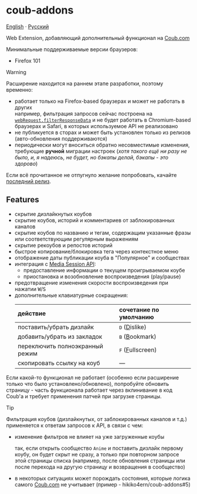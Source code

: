 # coub-addons

[English](./README.md) · [Русский](./README.ru.md)

Web Extension, добавляющий дополнительный функционал на [Coub.com]

Минимальные поддерживаемые версии браузеров:

- Firefox 101

> [!WARNING]
> Расширение находится на раннем этапе разработки, поэтому временно:
>
> - работает только на Firefox-based браузерах и может не работать в других\
>   например, фильтрация запросов сейчас построена на [`webRequest.filterResponseData`](https://developer.mozilla.org/en-US/docs/Mozilla/Add-ons/WebExtensions/API/webRequest/filterResponseData) и не будет работать в Chromium-based браузерах и Safari, в которых используемое API не реализовано
> - не публикуется в сторах и может быть установлен только из релизов (авто-обновления поддерживаются)
> - периодически могут вноситься обратно несовместимые изменения, требующие **ручной** миграции настроек (_хотя такого ещё ни разу не было, и, я надеюсь, не будет, но бэкапы делай, бэкапы - это здорово_)
>
> Если всё прочитанное не отпугнуло желание попробовать, качайте [последний релиз][latest-release].

## Features

- скрытие дизлайкнутых коубов
- скрытие коубов, историй и комментариев от заблокированных каналов
- скрытие коубов по названию и тегам, содержащим указанные фразы или соответствующим регулярным выражениям
- скрытие рекоубов и репостов историй
- быстрое копирование/блокировка тега через контекстное меню
- отображение даты публикации коуба в "Популярное" и сообществах
- интеграция с [Media Session API](https://developer.mozilla.org/en-US/docs/Web/API/Media_Session_API):
  - предоставление информации о текущем проигрываемом коубе
  - приостановка и возобновление воспроизведения (play/pause)
- предотвращение изменения скорости воспроизведения при нажатии <kbd>W</kbd>/<kbd>S</kbd>
- дополнительные клавиатурные сокращения:
  <!-- spell-checker: ignore islike ookmark ullscreen -->
  | действие                        | сочетание по умолчанию               |
  | :------------------------------ | :----------------------------------- |
  | поставить/убрать дизлайк        | <kbd>D</kbd> (<ins>D</ins>islike)    |
  | добавить/убрать из закладок     | <kbd>B</kbd> (<ins>B</ins>ookmark)   |
  | переключить полноэкранный режим | <kbd>F</kbd> (<ins>F</ins>ullscreen) |
  | скопировать ссылку на коуб      | —                                    |

Если какой-то функционал не работает (особенно если расширение только что было установлено/обновлено), попробуйте обновить страницу - часть функционала работает через вклинивание в код Coub'а и требует применения патчей при загрузке страницы.

<!-- dprint-ignore -->
> [!TIP]
> Фильтрация коубов (дизлайкнутых, от заблокированных каналов и т.д.) применяется к ответам запросов к API, в связи с чем:
> - изменение фильтров не влияет на уже загруженные коубы
>
>   так, если открыть сообщество `Anime` и поставить дизлайк первому коубу, он будет скрыт не сразу, а только при повторном запросе этой страницы списка (например, после обновления страницы или после перехода на другую страницу и возвращения в сообщество)
>
> - в некоторых ситуациях может порождать состояния, которые логика самого [Coub.com] не учитывает (пример - hikiko4ern/coub-addons#5)

<!-- links -->

[coub.com]: https://coub.com
[latest-release]: https://github.com/hikiko4ern/coub-addons/releases/latest
